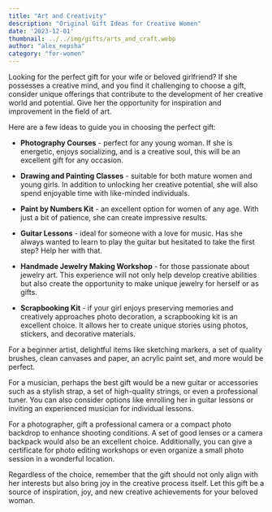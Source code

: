 ```yaml
---
title: "Art and Creativity"
description: "Original Gift Ideas for Creative Women"
date: '2023-12-01'
thumbnail: ../../img/gifts/arts_and_craft.webp
author: "alex_nepsha"
category: "for-women"
---
```


Looking for the perfect gift for your wife or beloved girlfriend? If she possesses a creative mind, and you find it
challenging to choose a gift, consider unique offerings that contribute to the development of her creative world and
potential. Give her the opportunity for inspiration and improvement in the field of art.

Here are a few ideas to guide you in choosing the perfect gift:

- **Photography Courses** - perfect for any young woman. If she is energetic, enjoys socializing, and is a creative
  soul, this will be an excellent gift for any occasion.

- **Drawing and Painting Classes** - suitable for both mature women and young girls. In addition to unlocking her
  creative potential, she will also spend enjoyable time with like-minded individuals.

- **Paint by Numbers Kit** - an excellent option for women of any age. With just a bit of patience, she can create
  impressive results.

- **Guitar Lessons** - ideal for someone with a love for music. Has she always wanted to learn to play the guitar but
  hesitated to take the first step? Help her with that.

- **Handmade Jewelry Making Workshop** - for those passionate about jewelry art. This experience will not only help
  develop creative abilities but also create the opportunity to make unique jewelry for herself or as gifts.

- **Scrapbooking Kit** - if your girl enjoys preserving memories and creatively approaches photo decoration, a
  scrapbooking kit is an excellent choice. It allows her to create unique stories using photos, stickers, and decorative
  materials.

For a beginner artist, delightful items like sketching markers, a set of quality brushes, clean canvases and paper, an
acrylic paint set, and more would be perfect. 

For a musician, perhaps the best gift would be a new guitar or accessories
such as a stylish strap, a set of high-quality strings, or even a professional tuner. You can also consider options like
enrolling her in guitar lessons or inviting an experienced musician for individual lessons.

For a photographer, gift a professional camera or a compact photo backdrop to enhance shooting conditions. A set of good
lenses or a camera backpack would also be an excellent choice. Additionally, you can give a certificate for photo
editing workshops or even organize a small photo session in a wonderful location.

Regardless of the choice, remember that the gift should not only align with her interests but also bring joy in the
creative process itself. Let this gift be a source of inspiration, joy, and new creative achievements for your beloved
woman.
